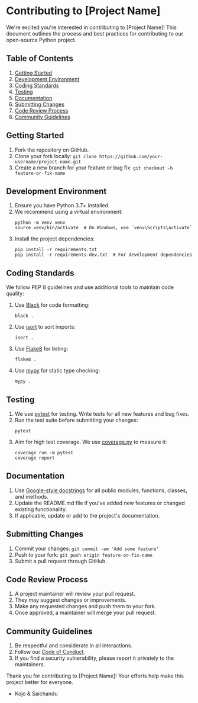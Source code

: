 # Contributing to [Project Name]

We're excited you're interested in contributing to [Project Name]! This document outlines the process and best practices for contributing to our open-source Python project.

## Table of Contents
1. [Getting Started](#getting-started)
2. [Development Environment](#development-environment)
3. [Coding Standards](#coding-standards)
4. [Testing](#testing)
5. [Documentation](#documentation)
6. [Submitting Changes](#submitting-changes)
7. [Code Review Process](#code-review-process)
8. [Community Guidelines](#community-guidelines)

## Getting Started

1. Fork the repository on GitHub.
2. Clone your fork locally: `git clone https://github.com/your-username/project-name.git`
3. Create a new branch for your feature or bug fix: `git checkout -b feature-or-fix-name`

## Development Environment

1. Ensure you have Python 3.7+ installed.
2. We recommend using a virtual environment:
   ```
   python -m venv venv
   source venv/bin/activate  # On Windows, use `venv\Scripts\activate`
   ```
3. Install the project dependencies:
   ```
   pip install -r requirements.txt
   pip install -r requirements-dev.txt  # For development dependencies
   ```

## Coding Standards

We follow PEP 8 guidelines and use additional tools to maintain code quality:

1. Use [Black](https://github.com/psf/black) for code formatting:
   ```
   black .
   ```
2. Use [isort](https://pycqa.github.io/isort/) to sort imports:
   ```
   isort .
   ```
3. Use [Flake8](https://flake8.pycqa.org/) for linting:
   ```
   flake8 .
   ```
4. Use [mypy](http://mypy-lang.org/) for static type checking:
   ```
   mypy .
   ```

## Testing

1. We use [pytest](https://docs.pytest.org/) for testing. Write tests for all new features and bug fixes.
2. Run the test suite before submitting your changes:
   ```
   pytest
   ```
3. Aim for high test coverage. We use [coverage.py](https://coverage.readthedocs.io/) to measure it:
   ```
   coverage run -m pytest
   coverage report
   ```

## Documentation

1. Use [Google-style docstrings](https://sphinxcontrib-napoleon.readthedocs.io/en/latest/example_google.html) for all public modules, functions, classes, and methods.
2. Update the README.md file if you've added new features or changed existing functionality.
3. If applicable, update or add to the project's documentation.

## Submitting Changes

1. Commit your changes: `git commit -am 'Add some feature'`
2. Push to your fork: `git push origin feature-or-fix-name`
3. Submit a pull request through GitHub.

## Code Review Process

1. A project maintainer will review your pull request.
2. They may suggest changes or improvements.
3. Make any requested changes and push them to your fork.
4. Once approved, a maintainer will merge your pull request.

## Community Guidelines

1. Be respectful and considerate in all interactions.
2. Follow our [Code of Conduct](CODE_OF_CONDUCT.md).
3. If you find a security vulnerability, please report it privately to the maintainers.

Thank you for contributing to [Project Name]! Your efforts help make this project better for everyone.

- Kojo & Saichandu